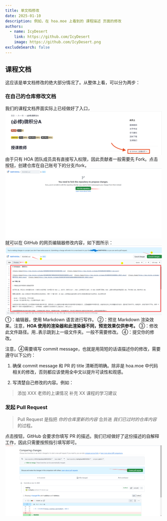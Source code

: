 ```yaml
---
title: 单文档修改
date: 2025-01-10
description: 例如，在 hoa.moe 上看到的 课程描述 页面的修改
authors:
  - name: IcyDesert
    link: https://github.com/IcyDesert
    image: https://github.com/IcyDesert.png
excludeSearch: false
---
```


## 课程文档

这应该是单文档修改的绝大部分情况了。从整体上看，可以分为两步：

### 在自己的仓库修改文档
我们的课程文档界面实际上已经做好了入口，
![](./img/link-to-repo.png)
由于只有 HOA 团队成员具有直接写入权限，因此贡献者一般需要先 Fork。点击按钮，创建仓库在自己账号下的分支/fork，
![](./img/fork-repo.png)
就可以在 GitHub 的网页编辑器修改内容，如下图所示：
![](./img/commit-doc.png)
①：编辑器，使用 Markdown 语言进行写作。
②：预览 Markdown 渲染效果。注意，**HOA 使用的渲染器和此渲染器不同，预览效果仅供参考。**
③：修改此文件路径。用..表示跳到上一级文件夹。一般不需要修改。
④：提交你的修改。

注意，④需要填写 commit message，也就是用简短的话语描述你的修改，需要遵守以下公约：

1. 确保 commit message 和 PR 的 title 清晰而明确。除非是 hoa.moe 中代码相关的修改，否则都应该使用全中文以提升可读性和观感。

2. 写清楚自己修改的内容。例如：
> 添加 XXX 老师的上课情况
> 补充 XX 课程的学习建议

### 发起 Pull Request
> Pull Request 是指把 *你的仓库里新的内容* 合并进 *我们已过时的仓库内容* 的过程。

点击按钮，GitHub 会要求你填写 PR 的描述。我们已经做好了这份描述的自解释工作，因此只需要按照指引填写即可。
![](./img/pull-request.png)
